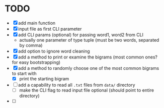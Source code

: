 # TODO

- [x] add main function
- [x] input file as first CLI parameter
- [x] add CLI params (optional) for passing word1, word2 from CLI
    - actually one parameter of type tuple (must be two words, separated by comma)
- [x] add option to ignore word cleaning
- [x] add a method to print or examine the bigrams (most common ones? for easy bootstrapping)
- [x] add a method to randomly choose one of the most common bigrams to start with
    - [x] print the starting bigram
- [ ] add a capability to read all `.txt` files from `data/` directory
    - [ ] make the CLI flag to read input file optional (should point to entire directory)
- [ ]
